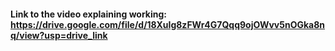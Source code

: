 #### Link to the video explaining working: https://drive.google.com/file/d/18XuIg8zFWr4G7Qqq9ojOWvv5nOGka8nq/view?usp=drive_link 
